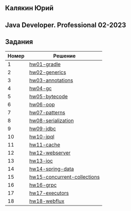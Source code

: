 ## Калякин Юрий
## Java Developer. Professional 02-2023

## Задания
| Номер | Решение                                                      |
|-------|--------------------------------------------------------------|
| 1     | [hw01-gradle](./hw01-gradle)                                 |
| 2     | [hw02-generics](./hw02-generics)                             |
| 3     | [hw03-annotations](./hw03-annotations)                       |
| 4     | [hw04-gc](./hw04-gc)                                         |
| 5     | [hw05-bytecode](./hw05-bytecode)                             |
| 6     | [hw06-oop](./hw06-oop)                                       |
| 7     | [hw07-patterns](./hw07-patterns)                             |
| 8     | [hw08-serialization](./hw08-serialization)                   |
| 9     | [hw09-jdbc](./hw09-jdbc)                                     |
| 10    | [hw10-jpql](./hw10-jpql)                                     |
| 11    | [hw11-cache](./hw11-cache)                                   |
| 12    | [hw12-webserver](./hw12-webserver)                           |
| 13    | [hw13-ioc](./hw13-ioc)                                       |
| 14    | [hw14-spring-data](./hw14-spring-data)                       |
| 15    | [hw15-concurrent-collections](./hw15-concurrent-collections) |
| 16    | [hw16-grpc](./hw16-gprc)                                     |
| 17    | [hw17-executors](./hw17-executors)                           |
| 18    | [hw18-webflux](./hw18-webflux)                               |
